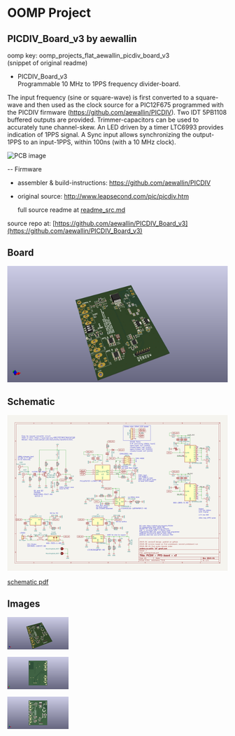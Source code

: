 # OOMP Project  
## PICDIV_Board_v3  by aewallin  
  
oomp key: oomp_projects_flat_aewallin_picdiv_board_v3  
(snippet of original readme)  
  
- PICDIV_Board_v3  
Programmable 10 MHz to 1PPS frequency divider-board.  
  
The input frequency (sine or square-wave) is first converted to a square-wave and then used as the clock source for a PIC12F675 programmed with the PICDIV firmware (https://github.com/aewallin/PICDIV). Two IDT 5PB1108 buffered outputs are provided. Trimmer-capacitors can be used to accurately tune channel-skew. An LED driven by a timer LTC6993 provides indication of 1PPS signal. A Sync input allows synchronizing the output-1PPS to an input-1PPS, within 100ns (with a 10 MHz clock).  
  
![PCB image](https://github.com/aewallin/PICDIV_Board_v3/blob/master/picdiv_board_v3.png)  
  
-- Firmware  
  
- assembler & build-instructions: https://github.com/aewallin/PICDIV  
- original source: http://www.leapsecond.com/pic/picdiv.htm  
  
  full source readme at [readme_src.md](readme_src.md)  
  
source repo at: [https://github.com/aewallin/PICDIV_Board_v3](https://github.com/aewallin/PICDIV_Board_v3)  
## Board  
  
[![working_3d.png](working_3d_600.png)](working_3d.png)  
## Schematic  
  
[![working_schematic.png](working_schematic_600.png)](working_schematic.png)  
  
[schematic pdf](working_schematic.pdf)  
## Images  
  
[![working_3d.png](working_3d_140.png)](working_3d.png)  
  
[![working_3d_back.png](working_3d_back_140.png)](working_3d_back.png)  
  
[![working_3d_front.png](working_3d_front_140.png)](working_3d_front.png)  
